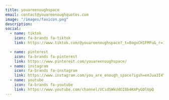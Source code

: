 ```yaml
---
title: youareenoughspace
email: contact@youareenoughquotes.com
image: "/images/favicon.png"
description:
social:
  - name: tiktok
    icon: fa-brands fa-tiktok
    link: https://www.tiktok.com/@youareenoughspace?_t=8ogxCH1FMFu&_r=1

  - name: pinterest
    icon: fa-brands fa-pinterest
    link: https://www.pinterest.com/youareenoughspace/
  - name: instagram
    icon: fa-brands fa-instagram
    link: https://www.instagram.com/you_are_enough_space?igsh=emJua3I4Y2t0OWRs&utm_source=qr
  - name: youtube
    icon: fa-brands fa-youtube
    link: https://www.youtube.com/channel/UCid5WkUdOI8b4KmPyGDlUpQ
---
```

